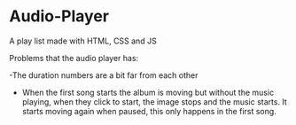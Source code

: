 # Audio-Player
A play list made with HTML, CSS and JS

Problems that the audio player has:

-The duration numbers are a bit far from each other
- When the first song starts the album is moving but without the music playing, 
  when they click to start, the image stops and the music starts. It starts moving again when paused, this only happens in the first song.

